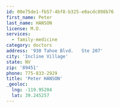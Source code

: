 ```yaml
---
id: 00e75de1-fb57-4bf8-b325-e0acdc898b76
first_name: Peter
last_name: HANSON
license: M.D.
services:
  - family-medicine
category: doctors
address: '930 Tahoe Blvd.   Ste 207'
city: 'Incline Village'
state: NV
zip: '89451'
phone: 775-833-2929
title: 'Peter HANSON'
_geoloc:
  lng: -119.95204
  lat: 39.245257
---
```

